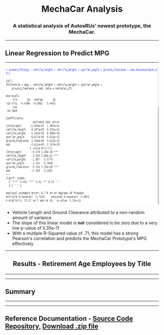 # **<p align="center">MechaCar Analysis</p>**

### **<p align="center">A statistical analysis of AutosRUs’ newest prototype, the MechaCar.</p>**

---
## Linear Regression to Predict MPG
---

<p align="center">
   <img width="700" height="450" src="https://github.com/Jamesrx33/MechaCar_Statistical_Analysis/blob/main/Resources/Images/Linear%20Regression%20Summary.png?raw=true">
</p>

* Vehicle Length and Ground Clearance attributed to a non-random amount of variance
* The slope of this linear model is **not** considered to be zero due to a very low p-value of 5.35e-11
* With a multiple R-Squared value of .71, this model has a strong Pearson's correlation and predicts the MechaCar Prototype's MPG effectively

---
## **<p align="center">Results - Retirement Age Employees by Title</p>**
---


---
## Summary
---



---

## Reference Documentation - [Source Code Repository](https://github.com/Jamesrx33/Pewlett-Hackard-Analysis), [Download .zip file](https://github.com/Jamesrx33/Pewlett-Hackard-Analysis/archive/refs/heads/main.zip)
